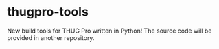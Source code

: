# thugpro-tools

New build tools for THUG Pro written in Python!
The source code will be provided in another repository.
